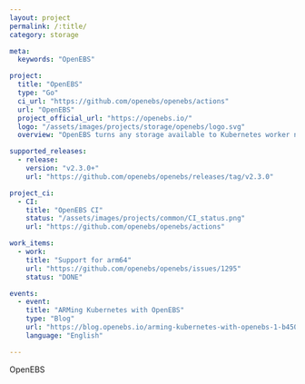 ```yaml
---
layout: project
permalink: /:title/
category: storage

meta:
  keywords: "OpenEBS"

project:
  title: "OpenEBS"
  type: "Go"
  ci_url: "https://github.com/openebs/openebs/actions"
  url: "OpenEBS"
  project_official_url: "https://openebs.io/"
  logo: "/assets/images/projects/storage/openebs/logo.svg"
  overview: "OpenEBS turns any storage available to Kubernetes worker nodes into Local or Distributed Kubernetes Persistent Volumes. OpenEBS helps Application and Platform teams easily deploy Kubernetes Stateful Workloads that require fast and highly durable, reliable and scalable Container Attached Storage."

supported_releases:
  - release:
    version: "v2.3.0+"
    url: "https://github.com/openebs/openebs/releases/tag/v2.3.0"

project_ci:
  - CI:
    title: "OpenEBS CI"
    status: "/assets/images/projects/common/CI_status.png"
    url: "https://github.com/openebs/openebs/actions"

work_items:
  - work:
    title: "Support for arm64"
    url: "https://github.com/openebs/openebs/issues/1295"
    status: "DONE"

events:
  - event:
    title: "ARMing Kubernetes with OpenEBS"
    type: "Blog"
    url: "https://blog.openebs.io/arming-kubernetes-with-openebs-1-b450f41e0c1f"
    language: "English"

---
```


<p>OpenEBS</p>
